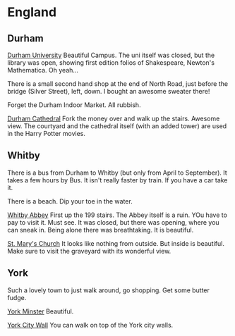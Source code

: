 # England #

## Durham ##

[Durham University](http://www.dur.ac.uk/) Beautiful Campus. The uni itself was closed, but the library was open, showing first edition folios of Shakespeare, Newton's Mathematica. Oh yeah...

There is a small second hand shop at the end of North Road, just before the bridge (Silver Street), left, down. I bought an awesome sweater there!

Forget the Durham Indoor Market. All rubbish.

[Durham Cathedral](http://www.durhamcathedral.co.uk/) Fork the money over and walk up the stairs. Awesome view. The courtyard and the cathedral itself (with an added tower) are used in the Harry Potter movies.

## Whitby ##

There is a bus from Durham to Whitby (but only from April to September). It takes a few hours by Bus. It isn't really faster by train. If you have a car take it.

There is a beach. Dip your toe in the water.

[Whitby Abbey](http://www.english-heritage.org.uk/daysout/properties/whitby-abbey/) First up the 199 stairs. The Abbey itself is a ruin. YOu have to pay to visit it. Must see. It was closed, but there was opening, where you can sneak in. Being alone there was breathtaking. It is beautiful.

[St. Mary's Church](http://www.sacred-destinations.com/england/whitby-st-mary-church.htm) It looks like nothing from outside. But inside is beautiful. Make sure to visit the graveyard with its wonderful view.

## York ##

Such a lovely town to just walk around, go shopping. Get some butter fudge.

[York Minster](http://www.yorkminster.org/) Beautiful.

[York City Wall](http://en.wikipedia.org/wiki/York_city_walls) You can walk on top of the York city walls.
